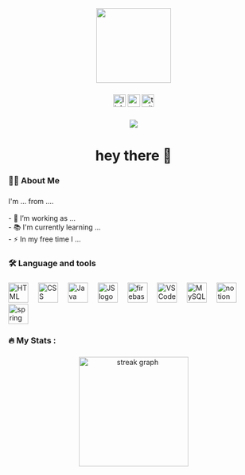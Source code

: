 <div align="center">
  <img height="150" src="https://media.giphy.com/media/M9gbBd9nbDrOTu1Mqx/giphy.gif"  />
</div>

###

<div align="center">
  <img src="https://img.shields.io/static/v1?message=LinkedIn&logo=linkedin&label=&color=0077B5&logoColor=white&labelColor=&style=for-the-badge" height="25" alt="linkedin logo"  />
  <img src="https://img.shields.io/static/v1?message=Youtube&logo=youtube&label=&color=FF0000&logoColor=white&labelColor=&style=for-the-badge" height="25" alt="youtube logo"  />
  <img src="https://img.shields.io/static/v1?message=Twitter&logo=twitter&label=&color=1DA1F2&logoColor=white&labelColor=&style=for-the-badge" height="25" alt="twitter logo"  />
</div>

###

<div align="center">
  <img src="https://visitor-badge.laobi.icu/badge?page_id=maurodesouza.maurodesouza&"  />
</div>

###

<h1 align="center">hey there 👋</h1>

###

<h3 align="left">👩‍💻  About Me</h3>

###

<p align="left">I'm ... from ....<br><br>- 🔭 I’m working as ...<br>- 📚 I'm currently learning ...<br>- ⚡ In my free time I ...</p>

###

<h3 align="left">🛠 Language and tools</h3>

###

<div align="left">
  <img src="https://cdn.worldvectorlogo.com/logos/html-1.svg" height="40" alt="HTML logo"  />
  <img width="12" />
  <img src="https://cdn.worldvectorlogo.com/logos/css-3.svg" height="40" alt="CSS logo"  />
  <img width="12" />
  <img src="https://cdn.worldvectorlogo.com/logos/java-4.svg" height="40" alt="Java logo"  />
  <img width="12" />
  <img src="https://cdn.worldvectorlogo.com/logos/javascript-2.svg" height="40" alt="JS logo"  />
  <img width="12" />
  <img src="https://cdn.worldvectorlogo.com/logos/python-5.svg" height="40" alt="firebase logo"  />
  <img width="12" />
  <img src="https://cdn.worldvectorlogo.com/logos/visual-studio-code-1.svg" height="40" alt="VS Code logo"  />
  <img width="12" />
  <img src="https://cdn.worldvectorlogo.com/logos/mysql-logo-pure.svg" height="40" alt="MySQL logo"  />
  <img width="12" />
  <img src="https://cdn.worldvectorlogo.com/logos/notion-2.svg" height="40" alt="notion logo"  />
  <img width="12" />
  <img src="https://cdn.worldvectorlogo.com/logos/spring-boot-1.svg" height="40" alt="spring logo"  />
</div>

###

<h3 align="left">🔥   My Stats :</h3>

###

<div align="center">
  <img src="https://streak-stats.demolab.com?user=maurodesouza&locale=en&mode=daily&theme=dark&hide_border=false&border_radius=5&order=3" height="220" alt="streak graph"  />
</div>

###
